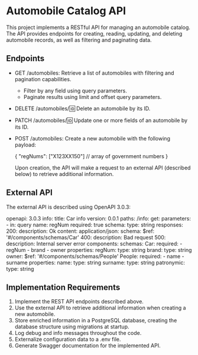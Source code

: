 # Automobile Catalog API

This project implements a RESTful API for managing an automobile catalog. The API provides endpoints for creating, reading, updating, and deleting automobile records, as well as filtering and paginating data.

## Endpoints

- GET /automobiles: Retrieve a list of automobiles with filtering and pagination capabilities.
  - Filter by any field using query parameters.
  - Paginate results using limit and offset query parameters.

- DELETE /automobiles/:id: Delete an automobile by its ID.

- PATCH /automobiles/:id: Update one or more fields of an automobile by its ID.

- POST /automobiles: Create a new automobile with the following payload:
  
  {
    "regNums": ["X123XX150"] // array of government numbers
  }
  
  Upon creation, the API will make a request to an external API (described below) to retrieve additional information.

## External API

The external API is described using OpenAPI 3.0.3:

openapi: 3.0.3
info:
  title: Car info
  version: 0.0.1
paths:
  /info:
    get:
      parameters:
        - in: query
          name: regNum
          required: true
          schema:
            type: string
      responses:
        200:
          description: Ok
          content:
            application/json:
              schema:
                $ref: '#/components/schemas/Car'
        400:
          description: Bad request
        500:
          description: Internal server error
components:
  schemas:
    Car:
      required:
        - regNum
        - brand
        - owner
      properties:
        regNum:
          type: string
        brand:
          type: string
        owner:
          $ref: '#/components/schemas/People'
    People:
      required:
        - name
        - surname
      properties:
        name:
          type: string
        surname:
          type: string
        patronymic:
          type: string


## Implementation Requirements

1. Implement the REST API endpoints described above.
2. Use the external API to retrieve additional information when creating a new automobile.
3. Store enriched information in a PostgreSQL database, creating the database structure using migrations at startup.
4. Log debug and info messages throughout the code.
5. Externalize configuration data to a .env file.
6. Generate Swagger documentation for the implemented API.
